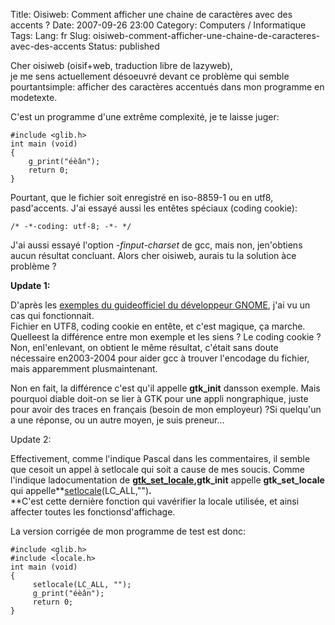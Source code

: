 Title: Oisiweb: Comment afficher une chaine de caractères avec des accents ?
Date: 2007-09-26 23:00
Category: Computers / Informatique
Tags:
Lang: fr
Slug: oisiweb-comment-afficher-une-chaine-de-caracteres-avec-des-accents
Status: published

Cher oisiweb (oisif+web, traduction libre de lazyweb),  
je me sens actuellement désoeuvré devant ce problème qui semble pourtantsimple: afficher des caractères accentués dans mon programme en modetexte.  
  
C'est un programme d'une extrême complexité, je te laisse juger:

    #include <glib.h>
    int main (void)
    {
        g_print("éèân");
        return 0;
    }

Pourtant, que le fichier soit enregistré en iso-8859-1 ou en utf8, pasd'accents. J'ai essayé aussi les entêtes spéciaux (coding cookie):

    /* -*-coding: utf-8; -*- */

J'ai aussi essayé l'option *-finput-charset* de gcc, mais non, jen'obtiens aucun résultat concluant. Alors cher oisiweb, aurais tu la solution àce problème ?  
  

**Update 1:**

  
D'après les [exemples du guideofficiel du développeur GNOME](http://www.nostarch.com/download/gnome-2-examples.tar.gz), j'ai vu un cas qui fonctionnait.  
Fichier en UTF8, coding cookie en entête, et c'est magique, ça marche. Quelleest la différence entre mon exemple et les siens ? Le coding cookie ? Non, enl'enlevant, on obtient le même résultat, c'était sans doute nécessaire en2003-2004 pour aider gcc à trouver l'encodage du fichier, mais apparemment plusmaintenant.  
  
Non en fait, la différence c'est qu'il appelle **gtk\_init** dansson exemple. Mais pourquoi diable doit-on se lier à GTK pour une appli nongraphique, juste pour avoir des traces en français (besoin de mon employeur) ?Si quelqu'un a une réponse, ou un autre moyen, je suis preneur...  
  

Update 2:

  
Effectivement, comme l'indique Pascal dans les commentaires, il semble que cesoit un appel à setlocale qui soit a cause de mes soucis. Comme l'indique ladocumentation de **[gtk\_set\_locale](http://developer.gnome.org/doc/API/2.0/gtk/gtk-General.html#id2537466),gtk\_init** appelle **gtk\_set\_locale** qui appelle**[setlocale](http://www.linux-kheops.com/doc/man/manfr/man-html-0.9/man3/setlocale.3.html)(LC\_ALL,"")**.**  
**C'est cette dernière fonction qui vavérifier la locale utilisée, et ainsi affecter toutes les fonctionsd'affichage.  
  
La version corrigée de mon programme de test est donc:  

    #include <glib.h>
    #include <locale.h>
    int main (void)
    {
         setlocale(LC_ALL, "");
         g_print("éèân");
         return 0;
    }
